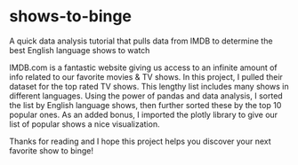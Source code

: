 # shows-to-binge
A quick data analysis tutorial that pulls data from IMDB to determine the best English language shows to watch

IMDB.com is a fantastic website giving us access to an infinite amount of info related to our favorite movies & TV shows.
In this project, I pulled their dataset for the top rated TV shows. This lengthy list includes many shows in different languages.
Using the power of pandas and data analysis, I sorted the list by English language shows, then further sorted these by the top 10 popular ones.
As an added bonus, I imported the plotly library to give our list of popular shows a nice visualization. 

Thanks for reading and I hope this project helps you discover your next favorite show to binge!
